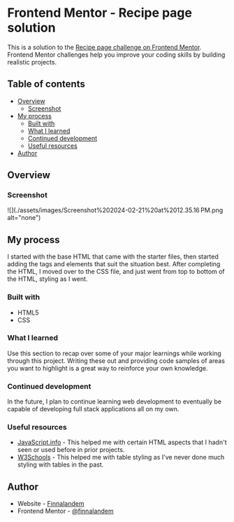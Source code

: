 # Frontend Mentor - Recipe page solution

This is a solution to the [Recipe page challenge on Frontend Mentor](https://www.frontendmentor.io/challenges/recipe-page-KiTsR8QQKm). Frontend Mentor challenges help you improve your coding skills by building realistic projects.

## Table of contents

- [Overview](#overview)
  - [Screenshot](#screenshot)
- [My process](#my-process)
  - [Built with](#built-with)
  - [What I learned](#what-i-learned)
  - [Continued development](#continued-development)
  - [Useful resources](#useful-resources)
- [Author](#author)

## Overview

### Screenshot

![](./assets/images/Screenshot%202024-02-21%20at%2012.35.16 PM.png alt="none")

## My process

I started with the base HTML that came with the starter files, then started adding the tags and elements that suit the situation best. After completing the HTML, I moved over to the CSS file, and just went from top to bottom of the HTML, styling as I went.

### Built with

- HTML5
- CSS

### What I learned

Use this section to recap over some of your major learnings while working through this project. Writing these out and providing code samples of areas you want to highlight is a great way to reinforce your own knowledge.

### Continued development

In the future, I plan to continue learning web development to eventually be capable of developing full stack applications all on my own.

### Useful resources

- [JavaScript.info](https://www.javascript.info) - This helped me with certain HTML aspects that I hadn't seen or used before in prior projects.
- [W3Schools](https://www.w3schools.com) - This helped me with table styling as I've never done much styling with tables in the past.

## Author

- Website - [Finnalandem](https://www.finnalandem.com)
- Frontend Mentor - [@finnalandem](https://www.frontendmentor.io/profile/finnalandem)
